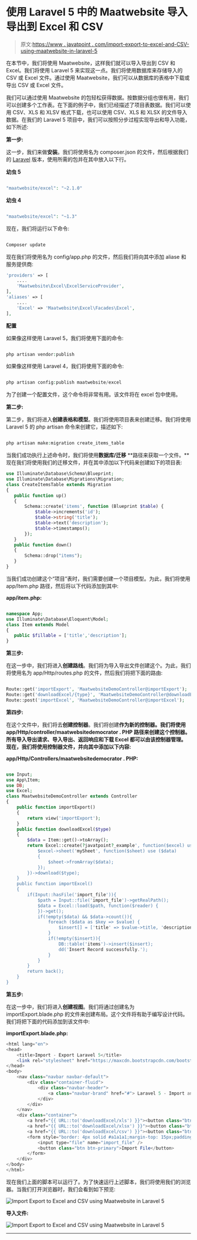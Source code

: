 # 使用 Laravel 5 中的 Maatwebsite 导入导出到 Excel 和 CSV

> 原文:[https://www . javatpoint . com/import-export-to-excel-and-CSV-using-maatwebsite-in-laravel-5](https://www.javatpoint.com/import-export-to-excel-and-csv-using-maatwebsite-in-laravel-5)

在本节中，我们将使用 Maatwebsite，这样我们就可以导入导出到 CSV 和 Excel。我们将使用 Laravel 5 来实现这一点。我们将使用数据库来存储导入的 CSV 或 Excel 文件。通过使用 Maatwebsite，我们可以从数据库的表格中下载或导出 CSV 或 Excel 文件。

我们可以通过使用 Maatwebsite 的包轻松获得数据。按数据分组也很有用，我们可以创建多个工作表。在下面的例子中，我们已经描述了项目表数据。我们可以使用 CSV、XLS 和 XLSV 格式下载，也可以使用 CSV、XLS 和 XLSX 的文件导入数据。在我们的 Laravel 5 项目中，我们可以按照分步过程实现导出和导入功能，如下所述:

**第一步:**

这一步，我们来做**安装**。我们将使用名为 composer.json 的文件，然后根据我们的 [Laravel](https://www.javatpoint.com/laravel) 版本，使用所需的包并在其中放入以下行。

**幼虫 5**

```php

"maatwebsite/excel": "~2.1.0"

```

**幼虫 4**

```php

"maatwebsite/excel": "~1.3"

```

现在，我们将运行以下命令:

```php

Composer update 

```

现在我们将使用名为 config/app.php 的文件，然后我们将向其中添加 aliase 和服务提供商:

```php
'providers' => [
	....
	'Maatwebsite\Excel\ExcelServiceProvider',
],
'aliases' => [
	....
	'Excel' => 'Maatwebsite\Excel\Facades\Excel',
],

```

**配置**

如果像这样使用 Laravel 5，我们将使用下面的命令:

```php

php artisan vendor:publish

```

如果像这样使用 Laravel 4，我们将使用下面的命令:

```php

php artisan config:publish maatwebsite/excel

```

为了创建一个配置文件，这个命令将非常有用。该文件将在 excel 包中使用。

**第二步:**

第二步，我们将进入**创建表格和模型**。我们将使用项目表来创建迁移。我们将使用 Laravel 5 的 php artisan 命令来创建它，描述如下:

```php

php artisan make:migration create_items_table

```

当我们成功执行上述命令时，我们将使用**数据库/迁移** **路径来获取一个文件。**现在我们将使用我们的迁移文件，并在其中添加以下代码来创建如下的项目表:

```php
use Illuminate\Database\Schema\Blueprint;
use Illuminate\Database\Migrations\Migration;
class CreateItemsTable extends Migration
{
   public function up()
   {
       Schema::create('items', function (Blueprint $table) {
           $table->increments('id');
           $table->string('title');
           $table->text('description');
           $table->timestamps();
       });
   }
   public function down()
   {
       Schema::drop("items");
   }
}

```

当我们成功创建这个“项目”表时，我们需要创建一个项目模型。为此，我们将使用 app/Item.php 路径，然后将以下代码添加到其中:

**app/item.php:**

```php

namespace App;
use Illuminate\Database\Eloquent\Model;
class Item extends Model
{
   public $fillable = ['title','description'];
}

```

**第三步:**

在这一步中，我们将进入**创建路线**。我们将为导入导出文件创建这个。为此，我们将使用名为 app/Http/routes.php 的文件，然后我们将把下面的路由:

```php

Route::get('importExport', 'MaatwebsiteDemoController@importExport');
Route::get('downloadExcel/{type}', 'MaatwebsiteDemoController@downloadExcel');
Route::post('importExcel', 'MaatwebsiteDemoController@importExcel');

```

**第四步:**

在这个文件中，我们将去**创建控制器**。我们将创建**作为新的控制器。我们将使用 app/Http/controller/maatwebsitedemocrator . PHP 路径来创建这个控制器。所有导入导出请求、导入导出、返回响应和下载 Excel 都可以由该控制器管理。现在，我们将使用控制器文件，并向其中添加以下内容:**

**app/Http/Controllers/maatwebsitedemocrator . PHP:**

```php

use Input;
use App\Item;
use DB;
use Excel;
class MaatwebsiteDemoController extends Controller
{
	public function importExport()
	{
		return view('importExport');
	}
	public function downloadExcel($type)
	{
		$data = Item::get()->toArray();
		return Excel::create(?javatpoint?_example', function($excel) use ($data) {
			$excel->sheet('mySheet', function($sheet) use ($data)
	        {
				$sheet->fromArray($data);
	        });
		})->download($type);
	}
	public function importExcel()
	{
		if(Input::hasFile('import_file')){
			$path = Input::file('import_file')->getRealPath();
			$data = Excel::load($path, function($reader) {
			})->get();
			if(!empty($data) && $data->count()){
				foreach ($data as $key => $value) {
					$insert[] = ['title' => $value->title, 'description' => $value->description];
				}
				if(!empty($insert)){
					DB::table('items')->insert($insert);
					dd('Insert Record successfully.');
				}
			}
		}
		return back();
	}
}

```

**第五步:**

在这一步中，我们将进入**创建视图**。我们将通过创建名为 importExport.blade.php 的文件来创建布局。这个文件将有助于编写设计代码。我们将把下面的代码添加到该文件中:

**importExport.blade.php:**

```php
<html lang="en">
<head>
	<title>Import - Export Laravel 5</title>
	<link rel="stylesheet" href="https://maxcdn.bootstrapcdn.com/bootstrap/3.3.6/css/bootstrap.min.css" >
</head>
<body>
	<nav class="navbar navbar-default">
		<div class="container-fluid">
			<div class="navbar-header">
				<a class="navbar-brand" href="#"> Laravel 5 - Import and Export CSV and Excel </a>
			</div>
		</div>
	</nav>
	<div class="container">
		<a href="{{ URL::to('downloadExcel/xls') }}"><button class="btn btn-success">Download Excel xls</button></a>
		<a href="{{ URL::to('downloadExcel/xlsx') }}"><button class="btn btn-success">Download Excel xlsx</button></a>
		<a href="{{ URL::to('downloadExcel/csv') }}"><button class="btn btn-success">Download CSV</button></a>
		<form style="border: 4px solid #a1a1a1;margin-top: 15px;padding: 10px;" action="{{ URL::to('importExcel') }}" class="form-horizontal" method="post" enctype="multipart/form-data">
			<input type="file" name="import_file" />
			<button class="btn btn-primary">Import File</button>
		</form>
	</div>
</body>
</html>

```

现在我们上面的脚本可以运行了。为了快速运行上述脚本，我们将使用我们的浏览器。当我们打开浏览器时，我们会看到如下预览:

![Import Export to Excel and CSV using Maatwebsite in Laravel 5](img/759bce73b2c3009e4e390f87b0460ffc.png)

**导入文件:**

![Import Export to Excel and CSV using Maatwebsite in Laravel 5](img/a1fb1e775bc385e1b86d02932a210303.png)

* * *